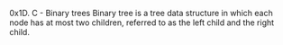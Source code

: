 0x1D. C - Binary trees
Binary tree is a tree data structure in which each node has at most two children, referred to as the left child and the right child.
